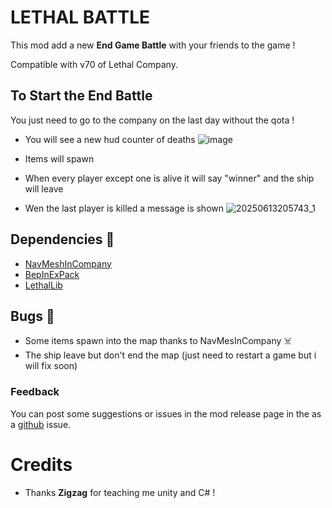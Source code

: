 # LETHAL BATTLE

This mod add a new **End Game Battle** with your friends to the game !

Compatible with v70 of Lethal Company.

## To Start the End Battle

You just need to go to the company on the last day without the qota !

-   You will see a new hud counter of deaths
    ![image](https://github.com/user-attachments/assets/78b775c4-5781-42e4-86e8-f4e70b4eaecc)

-   Items will spawn
-   When every player except one is alive it will say "winner" and the ship will leave

-   Wen the last player is killed a message is shown
    ![20250613205743_1](https://github.com/user-attachments/assets/01cb0969-9c99-4491-8d93-2425e3531148)

## Dependencies 🤫

-   [NavMeshInCompany](https://thunderstore.io/c/lethal-company/p/Kittenji/NavMeshInCompany/)
-   [BepInExPack](https://thunderstore.io/c/lethal-company/p/BepInEx/BepInExPack/)
-   [LethalLib](https://thunderstore.io/c/lethal-company/p/Evaisa/LethalLib/)

## Bugs 🤫

-   Some items spawn into the map thanks to NavMesInCompany ☠️
-   The ship leave but don't end the map (just need to restart a game but i will fix soon)

### Feedback

You can post some suggestions or issues in the mod release page in the as a [github](https://github.com/Pou-1/Lethal_Battle) issue.

##

# Credits

-   Thanks **Zigzag** for teaching me unity and C# !
